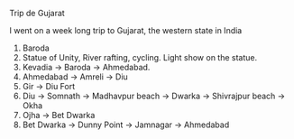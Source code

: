 Trip de Gujarat

I went on a week long trip to Gujarat, the western state in India
1. Baroda
2. Statue of Unity, River rafting, cycling. Light show on the statue.
3. Kevadia -> Baroda -> Ahmedabad.
4. Ahmedabad -> Amreli -> Diu
5. Gir -> Diu Fort
6. Diu -> Somnath -> Madhavpur beach -> Dwarka -> Shivrajpur beach -> Okha
7. Ojha -> Bet Dwarka
8. Bet Dwarka -> Dunny Point -> Jamnagar -> Ahmedabad

